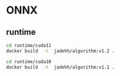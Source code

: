 # ONNX


## runtime
```bash
cd runtime/cuda11
docker build  -t  jadehh/algorithm:v1.2 .
```

```bash
cd runtime/cuda10
docker build  -t  jadehh/algorithm:v1.1 .
```
